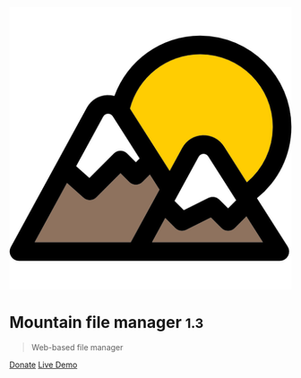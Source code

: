 ![logo](https://github.com/help-14/mountain/raw/main/assets/img/mountain.png)

# Mountain file manager <small>1.3</small>

> Web-based file manager

[Donate](https://www.buymeacoffee.com/help14)
[Live Demo](https://mountain-demo.azurewebsites.net/)
